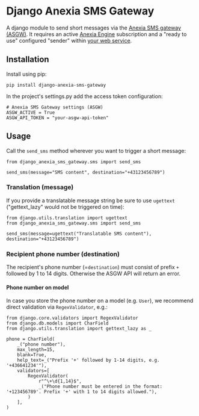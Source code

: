 # Django Anexia SMS Gateway

A django module to send short messages via the [Anexia SMS gateway (ASGW)](https://www.anexia-engine.com/de/modul/sms-plattform-und-gateway).
It requires an active [Anexia Engine](https://www.anexia-engine.com/) subscription and a "ready to use" configured "sender" within [your web service](https://engine.anexia-it.com/sms/senders).

## Installation

Install using pip:

```
pip install django-anexia-sms-gateway
```

In the project's settings.py add the access token configuration:

```
# Anexia SMS Gateway settings (ASGW)
ASGW_ACTIVE = True
ASGW_API_TOKEN = "your-asgw-api-token"
```

## Usage

Call the `send_sms` method wherever you want to trigger a short message:
```
from django_anexia_sms_gateway.sms import send_sms

send_sms(message="SMS content", destination="+43123456789")
```

### Translation (message)

If you provide a translatable message string be sure to use `ugettext` ("gettext_lazy" would not be triggered on time):
```
from django.utils.translation import ugettext
from django_anexia_sms_gateway.sms import send_sms

send_sms(message=ugettext("Translatable SMS content"), destination="+43123456789")
```

### Recipient phone number (destination)

The recipient's phone number (=`destination`) must consist of prefix `+` followed by 1 to 14 digits. Otherwise the ASGW API will return an error.

#### Phone number on model
In case you store the phone number on a model (e.g. `User`), we recommend direct validation via `RegexValidator`, e.g.:

```
from django.core.validators import RegexValidator
from django.db.models import CharField
from django.utils.translation import gettext_lazy as _

phone = CharField(
    _("phone number"),
    max_length=15,
    blank=True,
    help_text=_("Prefix '+' followed by 1-14 digits, e.g. '+436641234'"),
    validators=[
        RegexValidator(
            r"^\+\d{1,14}$",
            _("Phone number must be entered in the format: '+123456789'. Prefix '+' with 1 to 14 digits allowed."),
        )
    ],
)
```
